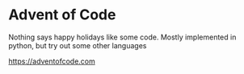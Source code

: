 # Advent of Code

Nothing says happy holidays like some code. Mostly implemented in python, but try out some other languages

https://adventofcode.com
